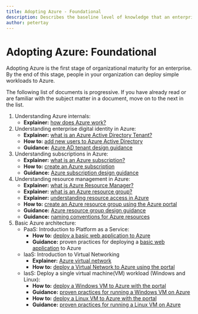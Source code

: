 ```yaml
---
title: Adopting Azure - Foundational 
description: Describes the baseline level of knowledge that an enterprise requires to adopt Azure
author: petertay
---
```


# Adopting Azure: Foundational

Adopting Azure is the first stage of organizational maturity for an enterprise. By the end of this stage, people in your organization can deploy simple workloads to Azure.

The following list of documents is progressive. If you have already read or are familiar with the subject matter in a document, move on to the next in the list. 

1. Understanding Azure internals:
    - **Explainer:** [how does Azure work?](azure-explainer.md)
2. Understanding enterprise digital identity in Azure:
    - **Explainer:** [what is an Azure Active Directory Tenant?](tenant-explainer.md)
    - **How to:** [add new users to Azure Active Directory](/azure/active-directory/add-users-azure-active-directory?toc=/azure/architecture/cloud-adoption-guide/toc.json)
    - **Guidance:** [Azure AD tenant design guidance](tenant.md)
3. Understanding subscriptions in Azure:
    - **Explainer:** [what is an Azure subscription?](subscription-explainer.md)
    - **How to:** [create an Azure subscription](subscription-how-to.md)
    - **Guidance:** [Azure subscription design guidance](subscription.md)
4. Understanding resource management in Azure: 
    - **Explainer:** [what is Azure Resource Manager?](resource-manager-explainer.md)
    - **Explainer:** [what is an Azure resource group?](resource-group-explainer.md)
    - **Explainer:** [understanding resource access in Azure](/azure/active-directory/active-directory-understanding-resource-access?toc=/azure/architecture/cloud-adoption-guide/toc.json)
    - **How to:** [create an Azure resource group using the Azure portal](/azure/azure-resource-manager/resource-group-portal?toc=/azure/architecture/cloud-adoption-guide/toc.json)
    - **Guidance:** [Azure resource group design guidance](resource-group.md)
    - **Guidance:** [naming conventions for Azure resources](/azure/architecture/best-practices/naming-conventions?toc=/azure/architecture/cloud-adoption-guide/toc.json)
5. Basic Azure architecture:
    - PaaS: Introduction to Platform as a Service:
        - **How to:** [deploy a basic web application to Azure](/azure/app-service)
        - **Guidance:** proven practices for deploying a [basic web application](/azure/architecture/reference-architectures/app-service-web-app/basic-web-app?toc=/azure/architecture/cloud-adoption-guide/toc.json) to Azure
    - IaaS: Introduction to Virtual Networking
        - **Explainer:** [Azure virtual network](/azure/virtual-network/virtual-networks-overview?toc=/azure/architecture/cloud-adoption-guide/toc.json)
        - **How to:** [deploy a Virtual Network to Azure using the portal](/azure/virtual-network/virtual-networks-create-vnet-arm-portal?toc=/azure/architecture/cloud-adoption-guide/toc.json)
    - IasS: Deploy a single virtual machine(VM) workload (Windows and Linux):
        - **How to:** [deploy a Windows VM to Azure with the portal](/azure/virtual-machines/windows/quick-create-portal?toc=/azure/architecture/cloud-adoption-guide/toc.json)
        - **Guidance:** [proven practices for running a Windows VM on Azure](/azure/architecture/reference-architectures/virtual-machines-windows/single-vm?toc=/azure/architecture/cloud-adoption-guide/toc.json)
        - **How to:** [deploy a Linux VM to Azure with the portal](/azure/virtual-machines/linux/quick-create-portal?toc=/azure/architecture/cloud-adoption-guide/toc.json)
        - **Guidance:** [proven practices for running a Linux VM on Azure](/azure/architecture/reference-architectures/virtual-machines-linux/single-vm?toc=/azure/architecture/cloud-adoption-guide/toc.json)
